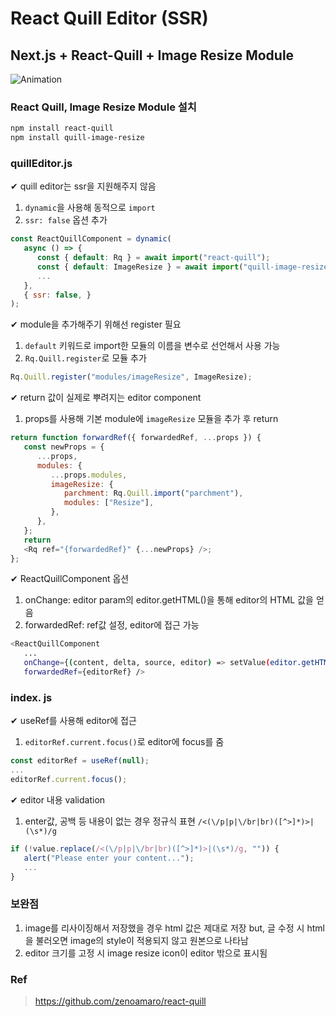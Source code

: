 # React Quill Editor (SSR)

## Next.js + React-Quill + Image Resize Module

![Animation](https://user-images.githubusercontent.com/69332203/187809623-b3609c45-f751-48c2-b027-adaab6f6c8e2.gif)

### React Quill, Image Resize Module 설치

```sh
npm install react-quill
npm install quill-image-resize
```

### quillEditor.js

✔ quill editor는 ssr을 지원해주지 않음

1. `dynamic`을 사용해 동적으로 `import`
2. `ssr: false` 옵션 추가

```JavaScript
const ReactQuillComponent = dynamic(
   async () => {
      const { default: Rq } = await import("react-quill");
      const { default: ImageResize } = await import("quill-image-resize");
      ...
   },
   { ssr: false, }
);
```

✔ module을 추가해주기 위해선 register 필요

1. `default` 키워드로 import한 모듈의 이름을 변수로 선언해서 사용 가능
2. `Rq.Quill.register`로 모듈 추가

```JavaScript
Rq.Quill.register("modules/imageResize", ImageResize);
```

✔ return 값이 실제로 뿌려지는 editor component

1. props를 사용해 기본 module에 `imageResize` 모듈을 추가 후 return

```JavaScript
return function forwardRef({ forwardedRef, ...props }) {
   const newProps = {
      ...props,
      modules: {
         ...props.modules,
         imageResize: {
            parchment: Rq.Quill.import("parchment"),
            modules: ["Resize"],
         },
      },
   };
   return
   <Rq ref="{forwardedRef}" {...newProps} />;
};
```

✔ ReactQuillComponent 옵션

1. onChange: editor param의 editor.getHTML()을 통해 editor의 HTML 값을 얻음
2. forwardedRef: ref값 설정, editor에 접근 가능

```sh
<ReactQuillComponent
   ...
   onChange={(content, delta, source, editor) => setValue(editor.getHTML())}
   forwardedRef={editorRef} />
```

### index. js

✔ useRef를 사용해 editor에 접근

1. `editorRef.current.focus()`로 editor에 focus를 줌

```JavaScript
const editorRef = useRef(null);
...
editorRef.current.focus();
```

✔ editor 내용 validation

1. enter값, 공백 등 내용이 없는 경우 정규식 표현 `/<(\/p|p|\/br|br)([^>]*)>|(\s*)/g`

```JavaScript
if (!value.replace(/<(\/p|p|\/br|br)([^>]*)>|(\s*)/g, "")) {
   alert("Please enter your content...");
   ...
}
```

### 보완점

1. image를 리사이징해서 저장했을 경우 html 값은 제대로 저장
   but, 글 수정 시 html을 불러오면 image의 style이 적용되지 않고 원본으로 나타남
2. editor 크기를 고정 시 image resize icon이 editor 밖으로 표시됨

### Ref

> https://github.com/zenoamaro/react-quill
